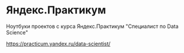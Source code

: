 # Яндекс.Практикум

Ноутбуки проектов с курса Яндекс.Практикум "Специалист по Data Science"

https://practicum.yandex.ru/data-scientist/
